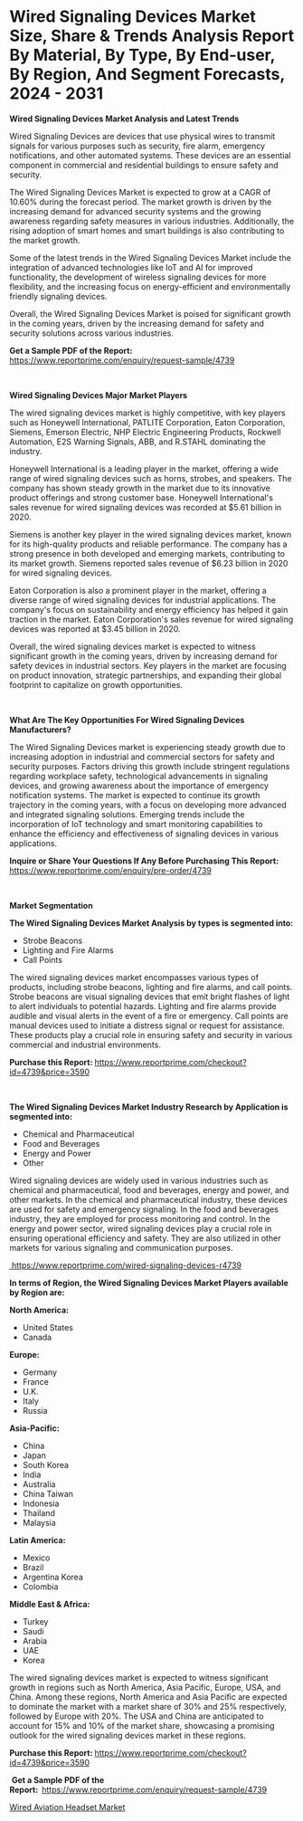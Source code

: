 <p><h1>Wired Signaling Devices Market Size, Share & Trends Analysis Report By Material, By Type, By End-user, By Region, And Segment Forecasts, 2024 - 2031</h1></p><p><strong>Wired Signaling Devices Market Analysis and Latest Trends</strong></p>
<p><p>Wired Signaling Devices are devices that use physical wires to transmit signals for various purposes such as security, fire alarm, emergency notifications, and other automated systems. These devices are an essential component in commercial and residential buildings to ensure safety and security.</p><p>The Wired Signaling Devices Market is expected to grow at a CAGR of 10.60% during the forecast period. The market growth is driven by the increasing demand for advanced security systems and the growing awareness regarding safety measures in various industries. Additionally, the rising adoption of smart homes and smart buildings is also contributing to the market growth.</p><p>Some of the latest trends in the Wired Signaling Devices Market include the integration of advanced technologies like IoT and AI for improved functionality, the development of wireless signaling devices for more flexibility, and the increasing focus on energy-efficient and environmentally friendly signaling devices.</p><p>Overall, the Wired Signaling Devices Market is poised for significant growth in the coming years, driven by the increasing demand for safety and security solutions across various industries.</p></p>
<p><strong>Get a Sample PDF of the Report:&nbsp;</strong> <a href="https://www.reportprime.com/enquiry/request-sample/4739">https://www.reportprime.com/enquiry/request-sample/4739</a></p>
<p>&nbsp;</p>
<p><strong>Wired Signaling Devices Major Market Players</strong></p>
<p><p>The wired signaling devices market is highly competitive, with key players such as Honeywell International, PATLITE Corporation, Eaton Corporation, Siemens, Emerson Electric, NHP Electric Engineering Products, Rockwell Automation, E2S Warning Signals, ABB, and R.STAHL dominating the industry.</p><p>Honeywell International is a leading player in the market, offering a wide range of wired signaling devices such as horns, strobes, and speakers. The company has shown steady growth in the market due to its innovative product offerings and strong customer base. Honeywell International's sales revenue for wired signaling devices was recorded at $5.61 billion in 2020.</p><p>Siemens is another key player in the wired signaling devices market, known for its high-quality products and reliable performance. The company has a strong presence in both developed and emerging markets, contributing to its market growth. Siemens reported sales revenue of $6.23 billion in 2020 for wired signaling devices.</p><p>Eaton Corporation is also a prominent player in the market, offering a diverse range of wired signaling devices for industrial applications. The company's focus on sustainability and energy efficiency has helped it gain traction in the market. Eaton Corporation's sales revenue for wired signaling devices was reported at $3.45 billion in 2020.</p><p>Overall, the wired signaling devices market is expected to witness significant growth in the coming years, driven by increasing demand for safety devices in industrial sectors. Key players in the market are focusing on product innovation, strategic partnerships, and expanding their global footprint to capitalize on growth opportunities.</p></p>
<p>&nbsp;</p>
<p><strong>What Are The Key Opportunities For Wired Signaling Devices Manufacturers?</strong></p>
<p><p>The Wired Signaling Devices market is experiencing steady growth due to increasing adoption in industrial and commercial sectors for safety and security purposes. Factors driving this growth include stringent regulations regarding workplace safety, technological advancements in signaling devices, and growing awareness about the importance of emergency notification systems. The market is expected to continue its growth trajectory in the coming years, with a focus on developing more advanced and integrated signaling solutions. Emerging trends include the incorporation of IoT technology and smart monitoring capabilities to enhance the efficiency and effectiveness of signaling devices in various applications.</p></p>
<p><strong>Inquire or Share Your Questions If Any Before Purchasing This Report:</strong> <a href="https://www.reportprime.com/enquiry/pre-order/4739">https://www.reportprime.com/enquiry/pre-order/4739</a></p>
<p>&nbsp;</p>
<p><strong>Market Segmentation</strong></p>
<p><strong>The Wired Signaling Devices Market Analysis by types is segmented into:</strong></p>
<p><ul><li>Strobe Beacons</li><li>Lighting and Fire Alarms</li><li>Call Points</li></ul></p>
<p><p>The wired signaling devices market encompasses various types of products, including strobe beacons, lighting and fire alarms, and call points. Strobe beacons are visual signaling devices that emit bright flashes of light to alert individuals to potential hazards. Lighting and fire alarms provide audible and visual alerts in the event of a fire or emergency. Call points are manual devices used to initiate a distress signal or request for assistance. These products play a crucial role in ensuring safety and security in various commercial and industrial environments.</p></p>
<p><strong>Purchase this Report:&nbsp;</strong><a href="https://www.reportprime.com/checkout?id=4739&price=3590">https://www.reportprime.com/checkout?id=4739&price=3590</a></p>
<p>&nbsp;</p>
<p><strong>The Wired Signaling Devices Market Industry Research by Application is segmented into:</strong></p>
<p><ul><li>Chemical and Pharmaceutical</li><li>Food and Beverages</li><li>Energy and Power</li><li>Other</li></ul></p>
<p><p>Wired signaling devices are widely used in various industries such as chemical and pharmaceutical, food and beverages, energy and power, and other markets. In the chemical and pharmaceutical industry, these devices are used for safety and emergency signaling. In the food and beverages industry, they are employed for process monitoring and control. In the energy and power sector, wired signaling devices play a crucial role in ensuring operational efficiency and safety. They are also utilized in other markets for various signaling and communication purposes.</p></p>
<p><a href="https://www.reportprime.com/wired-signaling-devices-r4739">&nbsp;https://www.reportprime.com/wired-signaling-devices-r4739</a></p>
<p><strong>In terms of Region, the Wired Signaling Devices Market Players available by Region are:</strong></p>
<p>
    <p> <strong> North America: </strong>
        <ul>
            <li>United States</li>
            <li>Canada</li>
        </ul>
        </p> 
    <p> <strong> Europe: </strong>
        <ul>
            <li>Germany</li>
            <li>France</li>
            <li>U.K.</li>
            <li>Italy</li>
            <li>Russia</li>
        </ul>
        </p> 
    <p> <strong> Asia-Pacific: </strong>
        <ul>
            <li>China</li>
            <li>Japan</li>
            <li>South Korea</li>
            <li>India</li>
            <li>Australia</li>
            <li>China Taiwan</li>
            <li>Indonesia</li>
            <li>Thailand</li>
            <li>Malaysia</li>
        </ul>
        </p> 
    <p> <strong> Latin America: </strong>
        <ul>
            <li>Mexico</li>
            <li>Brazil</li>
            <li>Argentina Korea</li>
            <li>Colombia</li>
        </ul>
        </p> 
    <p> <strong> Middle East & Africa: </strong>
        <ul>
            <li>Turkey</li>
            <li>Saudi</li>
            <li>Arabia</li>
            <li>UAE</li>
            <li>Korea</li>
        </ul>
    </p>
    </p>
<p><p>The wired signaling devices market is expected to witness significant growth in regions such as North America, Asia Pacific, Europe, USA, and China. Among these regions, North America and Asia Pacific are expected to dominate the market with a market share of 30% and 25% respectively, followed by Europe with 20%. The USA and China are anticipated to account for 15% and 10% of the market share, showcasing a promising outlook for the wired signaling devices market in these regions.</p></p>
<p><strong>Purchase this Report: </strong><a href="https://www.reportprime.com/checkout?id=4739&price=3590">https://www.reportprime.com/checkout?id=4739&price=3590</a></p>
<p>&nbsp;<strong>Get a Sample PDF of the Report:&nbsp;&nbsp;</strong><a href="https://www.reportprime.com/enquiry/request-sample/4739">https://www.reportprime.com/enquiry/request-sample/4739</a></p>
<p><strong></strong></p>
<p><p><a href="https://github.com/guneycigdem35/Market-Research-Report-List-4/blob/main/wired-aviation-headset-market.md">Wired Aviation Headset Market</a></p></p>